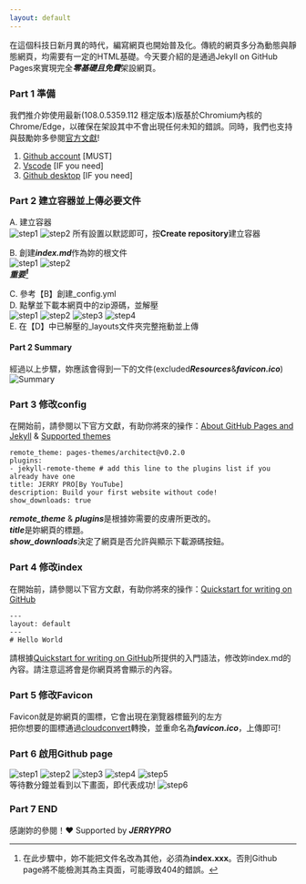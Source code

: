```yaml
---
layout: default
---
```

在這個科技日新月異的時代，編寫網頁也開始普及化。傳統的網頁多分為動態與靜態網頁，均需要有一定的HTML基礎。今天要介紹的是通過Jekyll on GitHub Pages來實現完全***零基礎且免費***架設網頁。
### Part 1 準備
我們推介妳使用最新(108.0.5359.112 穩定版本)版基於Chromium內核的Chrome/Edge，以確保在架設其中不會出現任何未知的錯誤。同時，我們也支持與鼓勵妳多參閱[官方文獻](https://docs.github.com/en)!
1. [Github account](https://github.com/signup?ref_cta=Sign+up&ref_loc=header+logged+out&ref_page=%2F&source=header-home) [MUST]
2. [Vscode](https://code.visualstudio.com/) [IF you need]
3. [Github desktop](https://desktop.github.com/) [IF you need]
### Part 2 建立容器並上傳必要文件
A. 建立容器<br/>
![step1](./Resources/resource1.png)
![step2](./Resources/resource2.png)
所有設置以默認即可，按**Create repository**建立容器

B. 創建***index.md***作為妳的根文件<br/>
![step1](./Resources/resource3.png)
![step2](./Resources/resource4.png)<br/>
***重要[^1]***

C. 參考【B】創建_config.yml<br/>
D. 點擊並下載本網頁中的zip源碼，並解壓<br/>
![step1](./Resources/resource5.png)
![step2](./Resources/resource6.png)
![step3](./Resources/resource7.png)
![step4](./Resources/resource8.png)<br/>
E. 在【D】中已解壓的_layouts文件夾完整拖動並上傳
#### Part 2 Summary
經過以上步驟，妳應該會得到一下的文件(excluded***Resources***&***favicon.ico***)
![Summary](./Resources/resource1-end.png)

### Part 3 修改config
在開始前，請參閱以下官方文獻，有助你將來的操作：[About GitHub Pages and Jekyll](https://docs.github.com/en/pages/setting-up-a-github-pages-site-with-jekyll/about-github-pages-and-jekyll) & [Supported themes](https://pages.github.com/themes/)
```
remote_theme: pages-themes/architect@v0.2.0
plugins:
- jekyll-remote-theme # add this line to the plugins list if you already have one
title: JERRY PRO[By YouTube]
description: Build your first website without code!
show_downloads: true
```
***remote_theme*** & ***plugins***是根據妳需要的皮膚所更改的。<br/>
***title***是妳網頁的標題。<br/>
***show_downloads***決定了網頁是否允許與顯示下載源碼按鈕。<br/>

### Part 4 修改index
在開始前，請參閱以下官方文獻，有助你將來的操作：[Quickstart for writing on GitHub](https://docs.github.com/en/get-started/writing-on-github/getting-started-with-writing-and-formatting-on-github/quickstart-for-writing-on-github)
```
---
layout: default
---
# Hello World
```
請根據[Quickstart for writing on GitHub](https://docs.github.com/en/get-started/writing-on-github/getting-started-with-writing-and-formatting-on-github/quickstart-for-writing-on-github)所提供的入門語法，修改妳index.md的內容。請注意這將會是你網頁將會顯示的內容。

### Part 5 修改Favicon
Favicon就是妳網頁的圖標，它會出現在瀏覽器標籤列的左方<br/>
把你想要的圖標通過[cloudconvert](https://cloudconvert.com/png-to-ico)轉換，並重命名為***favicon.ico***，上傳即可!

### Part 6 啟用Github page
![step1](./Resources/resource9.png)
![step2](./Resources/resource10.png)
![step3](./Resources/resource11.png)
![step4](./Resources/resource12.png)
![step5](./Resources/resource13.png)<br/>
等待數分鐘並看到以下畫面，即代表成功!
![step6](./Resources/resource13-end.png)

### Part 7 END
感謝妳的參閱！❤ Supported by ***JERRYPRO***

[^1]: 在此步驟中，妳不能把文件名改為其他，必須為**index.xxx**。否則Github page將不能檢測其為主頁面，可能導致404的錯誤。
